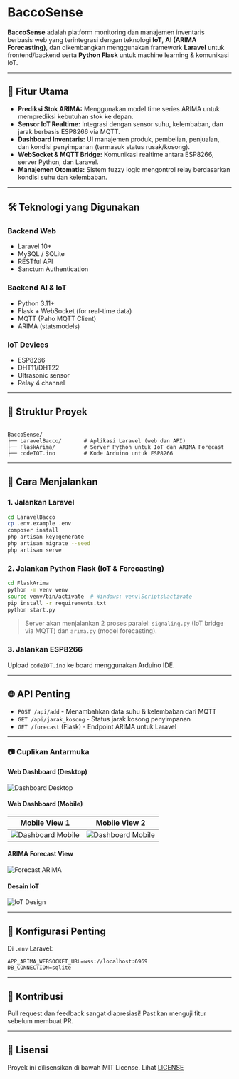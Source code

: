 # BaccoSense

**BaccoSense** adalah platform monitoring dan manajemen inventaris berbasis web yang terintegrasi dengan teknologi **IoT**, **AI (ARIMA Forecasting)**, dan dikembangkan menggunakan framework **Laravel** untuk frontend/backend serta **Python Flask** untuk machine learning & komunikasi IoT.

---

## 🧠 Fitur Utama

- **Prediksi Stok ARIMA:** Menggunakan model time series ARIMA untuk memprediksi kebutuhan stok ke depan.
- **Sensor IoT Realtime:** Integrasi dengan sensor suhu, kelembaban, dan jarak berbasis ESP8266 via MQTT.
- **Dashboard Inventaris:** UI manajemen produk, pembelian, penjualan, dan kondisi penyimpanan (termasuk status rusak/kosong).
- **WebSocket & MQTT Bridge:** Komunikasi realtime antara ESP8266, server Python, dan Laravel.
- **Manajemen Otomatis:** Sistem fuzzy logic mengontrol relay berdasarkan kondisi suhu dan kelembaban.

---

## 🛠️ Teknologi yang Digunakan

### Backend Web
- Laravel 10+
- MySQL / SQLite
- RESTful API
- Sanctum Authentication

### Backend AI & IoT
- Python 3.11+
- Flask + WebSocket (for real-time data)
- MQTT (Paho MQTT Client)
- ARIMA (statsmodels)

### IoT Devices
- ESP8266
- DHT11/DHT22
- Ultrasonic sensor
- Relay 4 channel

---

## 📁 Struktur Proyek

```

BaccoSense/
├── LaravelBacco/       # Aplikasi Laravel (web dan API)
├── FlaskArima/         # Server Python untuk IoT dan ARIMA Forecast
├── codeIOT.ino         # Kode Arduino untuk ESP8266

````

---

## 🚀 Cara Menjalankan

### 1. Jalankan Laravel

```bash
cd LaravelBacco
cp .env.example .env
composer install
php artisan key:generate
php artisan migrate --seed
php artisan serve
````

### 2. Jalankan Python Flask (IoT & Forecasting)

```bash
cd FlaskArima
python -m venv venv
source venv/bin/activate  # Windows: venv\Scripts\activate
pip install -r requirements.txt
python start.py
```

> Server akan menjalankan 2 proses paralel: `signaling.py` (IoT bridge via MQTT) dan `arima.py` (model forecasting).

### 3. Jalankan ESP8266

Upload `codeIOT.ino` ke board menggunakan Arduino IDE.

---

## 🌐 API Penting

* `POST /api/add` - Menambahkan data suhu & kelembaban dari MQTT
* `GET /api/jarak_kosong` - Status jarak kosong penyimpanan
* `GET /forecast` (Flask) - Endpoint ARIMA untuk Laravel

---

### 📷 Cuplikan Antarmuka

#### Web Dashboard (Desktop)

![Dashboard Desktop](./DesktopDashboard.png)

#### Web Dashboard (Mobile)

| Mobile View 1 | Mobile View 2 |
|--------------|--------------|
| ![Dashboard Mobile](./MobileDashoard.png) | ![Dashboard Mobile](./MobileDashboard2.png) |

#### ARIMA Forecast View

![Forecast ARIMA](./ARIMA.png)

#### Desain IoT 

![IoT Design](./DesignIOT.jpg)


---

## 🔐 Konfigurasi Penting

Di `.env` Laravel:

```env
APP_ARIMA_WEBSOCKET_URL=wss://localhost:6969
DB_CONNECTION=sqlite
```

---

## 🤝 Kontribusi

Pull request dan feedback sangat diapresiasi! Pastikan menguji fitur sebelum membuat PR.

---

## 📝 Lisensi

Proyek ini dilisensikan di bawah MIT License.
Lihat [LICENSE](./LICENSE)
